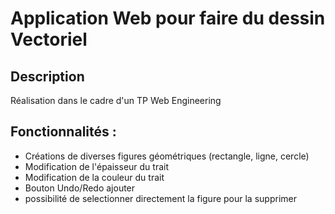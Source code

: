 # Application Web pour faire du dessin Vectoriel

## Description
Réalisation dans le cadre d'un TP Web Engineering

## Fonctionnalités :
<ul>
    <li> Créations de diverses figures géométriques (rectangle, ligne, cercle)</li>
    <li> Modification de l'épaisseur du trait </li>
    <li> Modification de la couleur du trait </li>
    <li> Bouton Undo/Redo ajouter</li>
    <li> possibilité de selectionner directement la figure pour la supprimer </li>
</ul>

